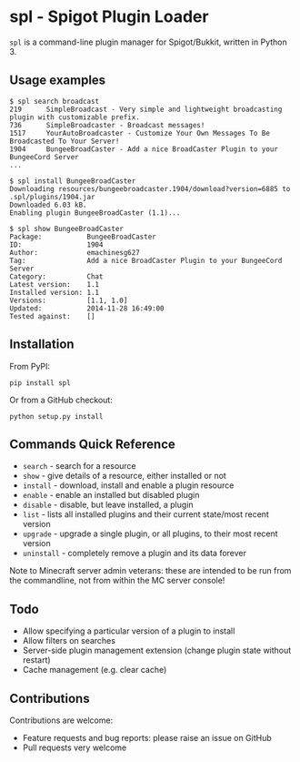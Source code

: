 # spl - Spigot Plugin Loader

`spl` is a command-line plugin manager for Spigot/Bukkit, written in Python 3.

## Usage examples

```
$ spl search broadcast
219      SimpleBroadcast - Very simple and lightweight broadcasting plugin with customizable prefix.
736      SimpleBroadcaster - Broadcast messages!
1517     YourAutoBroadcaster - Customize Your Own Messages To Be Broadcasted To Your Server!
1904     BungeeBroadCaster - Add a nice BroadCaster Plugin to your BungeeCord Server
...
```

```
$ spl install BungeeBroadCaster
Downloading resources/bungeebroadcaster.1904/download?version=6885 to .spl/plugins/1904.jar
Downloaded 6.03 kB.
Enabling plugin BungeeBroadCaster (1.1)...
```

```
$ spl show BungeeBroadCaster
Package:           BungeeBroadCaster
ID:                1904
Author:            emachinesg627
Tag:               Add a nice BroadCaster Plugin to your BungeeCord Server
Category:          Chat
Latest version:    1.1
Installed version: 1.1
Versions:          [1.1, 1.0]
Updated:           2014-11-28 16:49:00
Tested against:    []
```

## Installation

From PyPI:

```
pip install spl
```

Or from a GitHub checkout:

```
python setup.py install
```

## Commands Quick Reference

- `search` - search for a resource
- `show` - give details of a resource, either installed or not
- `install` - download, install and enable a plugin resource
- `enable` - enable an installed but disabled plugin
- `disable` - disable, but leave installed, a plugin
- `list` - lists all installed plugins and their current state/most recent version
- `upgrade` - upgrade a single plugin, or all plugins, to their most recent version
- `uninstall` - completely remove a plugin and its data forever

Note to Minecraft server admin veterans: these are intended to be run from the commandline, not from within the MC server console!

## Todo

- Allow specifying a particular version of a plugin to install
- Allow filters on searches
- Server-side plugin management extension (change plugin state without restart)
- Cache management (e.g. clear cache)

## Contributions

Contributions are welcome:

- Feature requests and bug reports: please raise an issue on GitHub
- Pull requests very welcome
